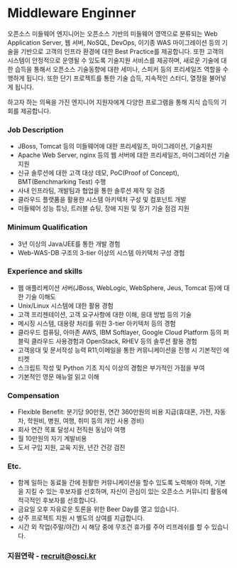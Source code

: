# Middleware Enginner

오픈소스 미들웨어 엔지니어는 오픈소스 기반의 미들웨어 영역으로 분류되는 Web Application Server, 웹 서버, NoSQL, DevOps, 이기종 WAS 마이그레이션 등의 기술을 기반으로 고객의 인프라 환경에 대한 Best Practice를 제공합니다. 또한 고객의 시스템이 안정적으로 운영될 수 있도록 기술지원 서비스를 제공하며, 새로운 기술에 대한 습득을 통해서 오픈소스 기술동향에 대한 세미나, 스피커 등의 프리세일즈 역할을 수행하게 됩니다. 또한 단기 프로젝트를 통한 기술 습득, 지속적인 스터디, 열정을 불어넣게 됩니다.

하고자 하는 의욕을 가진 엔지니어 지원자에게 다양한 프로그램을 통해 지식 습득의 기회를 제공합니다.
 
### Job Description
 
* JBoss, Tomcat 등의 미들웨어에 대한 프리세일즈, 마이그레이션, 기술지원
* Apache Web Server, nginx 등의 웹 서버에 대한 프리세일즈, 마이그레이션 기술지원            
* 신규 솔루션에 대한 고객 대상 데모, PoC(Proof of Concept), BMT(Benchmarking Test) 수행
* 사내 인프라팀, 개발팀과 협업을 통한 솔루션 제작 및 검증
* 클라우드 플랫폼을 활용한 시스템 아키텍처 구성 및 컴포넌트 개발
* 미들웨어 성능 튜닝, 트러블 슈팅, 장애 지원 및 정기 기술 점검 지원
 
### Minimum Qualification
* 3년 이상의 Java/JEE를 통한 개발 경험
* Web-WAS-DB 구조의 3-tier 이상의 시스템 아키텍처 구성 경험
 
### Experience and skills
* 웹 애플리케이션 서버(JBoss, WebLogic, WebSphere, Jeus, Tomcat 등)에 대한 기술 이해도
* Unix/Linux 시스템에 대한 활용 경험
* 고객 프리젠테이션, 고객 요구사항에 대한 이해, 응대 방법 등의 기술
* 메시징 시스템, 대용량 처리를 위한 3-tier 아키텍처 등의 경험
* 클라우드 컴퓨팅, 아마존 AWS, IBM Softlayer, Google Cloud Platform 등의 퍼블릭 클라우드 사용경험과 OpenStack, RHEV 등의 솔루션 활용 경험
* 고객응대 및 문서작성 능력 R11;이메일을 통한 커뮤니케이션을 진행 시 기본적인 에티켓
* 스크립트 작성 및 Python 기초 지식 이상의 경험은 부가적인 가점을 부여
* 기본적인 영문 매뉴얼 읽고 이해

### Compensation
* Flexible Benefit: 분기당 90만원, 연간 360만원의 비용 지급(휴대폰, 가전, 자동차, 학원비, 병원, 여행, 취미 등의 개인 사용 경비)
* 회사 연간 목표 달성시 전직원 동남아 여행
* 월 10만원의 자기 계발비용
* 도서 구입 지원, 교육 지원, 년간 건강 검진

### Etc.
* 함께 일하는 동료들 간에 원활한 커뮤니케이션을 할수 있도록 노력해야 하며, 기본을 지킬 수 있는 후보자를 선호하며, 자신이 관심이 있는 오픈소스 커뮤니티 활동에 적극적인 후보자를 선호합니다.
* 금요일 오후 자유로운 토론을 위한 Beer Day를 열고 있습니다.
* 상주 프로젝트 지원 시 별도의 상여를 지급합니다.
* 시간 외 작업(주말/야간) 시 해당 중에 무조건 휴가를 주어 리프레쉬를 할 수 있습니다.

### 지원연락 - recruit@osci.kr
